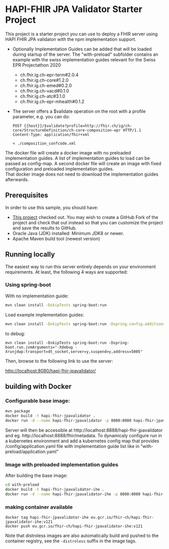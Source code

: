 # HAPI-FHIR JPA Validator Starter Project

This project is a  starter project you can use to deploy a FHIR server using HAPI FHIR JPA validaton with the npm implementation support.

- Optionally Implementation Guides can be added that will be loaded during startup of the server. The "with-preload" subfolder contains an example with the swiss implementation guides relevant for the Swiss EPR Projectathon 2020

  - ch.fhir.ig.ch-epr-term#2.0.4
  - ch.fhir.ig.ch-core#1.2.0
  - ch.fhir.ig.ch-emed#0.2.0
  - ch.fhir.ig.ch-vacd#0.1.0
  - ch.fhir.ig.ch-atc#3.1.0
  - ch.fhir.ig.ch-epr-mhealth#0.1.2

- The server offers a $validate operation on the root with a profile parameter, e.g. you can do:

  ```
  POST {{host}}/$validate?profile=http://fhir.ch/ig/ch-core/StructureDefinition/ch-core-composition-epr HTTP/1.1
  Content-Type: application/fhir+xml
  
  < ./composition_confcode.xml
  ```   
The docker file will create a docker image with no preloaded implementation guides. A list of implementation guides to load can be passed as config-map.
A second docker file will create an image with fixed configuration and preloaded implementation guides.  
That  docker image does not need to download the implementation guides afterwards.

## Prerequisites

In order to use this sample, you should have:

- [This project](https://github.com/hapifhir/hapi-fhir-jpavalidator) checked out. You may wish to create a GitHub Fork of the project and check that out instead so that you can customize the project and save the results to GitHub.
- Oracle Java (JDK) installed: Minimum JDK8 or newer.
- Apache Maven build tool (newest version)

## Running locally

The easiest way to run this server entirely depends on your environment requirements. At least, the following 4 ways are supported:

### Using spring-boot
With no implementation guide:
```bash
mvn clean install -DskipTests spring-boot:run
```
Load example implementation guides:
```bash
mvn clean install -DskipTests spring-boot:run -Dspring.config.additional-location=file:with-preload/application.yaml
```

to debug:

```
mvn clean install -DskipTests spring-boot:run -Dspring-boot.run.jvmArguments="-Xdebug -Xrunjdwp:transport=dt_socket,server=y,suspend=y,address=5005"
```


Then, browse to the following link to use the server:

[http://localhost:8080/hapi-fhir-jpavalidator/](http://localhost:8080/hapi-fhir-jpavalidator/)


## building with Docker

### Configurable base image:

```bash
mvn package
docker build -t hapi-fhir-jpavalidator .
docker run -d --name hapi-fhir-jpavalidator -p 8080:8080 hapi-fhir-jpavalidator
```
Server will then be accessible at http://localhost:8888/hapi-fhir-jpavalidator and eg. http://localhost:8888/fhir/metadata. 
To dynamicaly configure run in a kubernetes environment and add a kubernetes config map that provides /config/application.yaml file with
implementation guide list like in "with-preload/application.yaml" 

### Image with preloaded implementation guides

After building the base image:
```bash
cd with-preload
docker build -t hapi-fhir-jpavalidator-ihe .
docker run -d --name hapi-fhir-jpavalidator-ihe -p 8080:8080 hapi-fhir-jpavalidator-ihe
```

### making container available
```
docker tag hapi-fhir-jpavalidator-ihe eu.gcr.io/fhir-ch/hapi-fhir-jpavalidator-ihe:v121
docker push eu.gcr.io/fhir-ch/hapi-fhir-jpavalidator-ihe:v121
```

Note that distroless images are also automatically build and pushed to the container registry,
see the `-distroless` suffix in the image tags.
